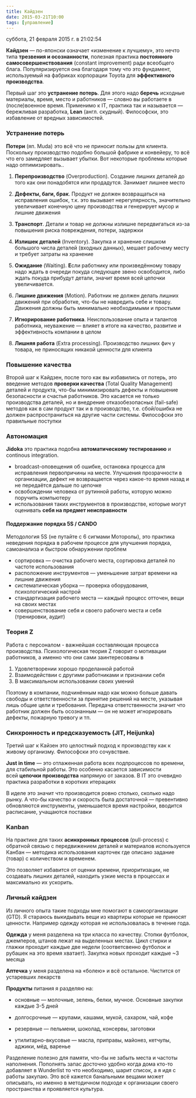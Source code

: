 ```yaml
---
title: Кайдзен
date: 2015-03-21T10:00
tags: [управление]
---
```


суббота, 21 февраля 2015 г. в 21:02:54

**Кайдзен** — по-японски означает «изменение к лучшему», это нечто типа **трезвения и осознанности**, полезная практика **постоянного самосовершенствования** (constant improvement) ради всеобщего блага. Популяризируется она благодаря тому что это фундамент, используемый на фабриках корпорации Toyota для **эффективного производства**.

Первый шаг это **устранение потерь**. Для этого надо **беречь** исходные материалы, время, место и работников — словно вы работаете в (после)военное время. Применимо к IT, практика так и называется — бережливая разработка, **Lean** (англ. скудный). Философски, это избавление от вредных зависимостей.

<!-- truncate -->

### Устранение потерь

**Потери** (яп. Muda) это всё что не приносит пользы для клиента. Поскольку производство подобно большой фабрике и конвейеру, то всё что его замедляет вызывает убытки. Вот некоторые проблемы которые надо оптимизировать..

1. **Перепроизводство** (Overproduction). Создание лишних деталей до того как они понадобятся или продадутся. Занимает лишнее место
2. **Дефекты, баги, брак**. Продукт не должен возвращаться на исправления ошибок, т.к. это вызывает нерегулярность, значительно увеличивает конечную цену производства и генерирует мусор и лишние движения
3. **Транспорт**. Детали и товар не должны излишне передвигаться из-за повышения риска повреждения, потери, задержки
4. **Излишек деталей** (Inventory). Закупка и хранение слишком большого числа деталей (входных данных), мешает рабочему месту и требует затраты на хранение
5. **Ожидание** (Waiting). **Е**сли работнику или произведённому товару надо ждать в очереди покуда следующее звено освободится, либо ждать покуда прибудут детали, значит время всей цепочки увеличивается.
6. Л**ишние движения** (Motion). Работник не должен делать лишних движений при обработке, что-бы не навредить себе и товару. Движения должны быть минимально необходимыми и простыми  
    
7. **Игнорирование работника**. Неиспользование опыта и талантов работника, неуважение — влияет в итоге на качество, развитие и эффективность компании в целом
8. **Лишняя работа** (Extra processing). Производство лишних фич у товара, не приносящих никакой ценности для клиента

  

### Повышение качества

Второй шаг к Кайдзен, после того как вы избавились от потерь, это введение методов **проверки качества** (Total Quality Management) деталей и продукта, что-бы минимизировать дефекты и повышение безопасности и счастья работников. Это касается не только производства деталей, но и внедрение отказобезопасных (fail-safe) методов как в сам продукт так и в производство, т.е. сбой/ошибка не должен распространиться на другие части системы. Философски это правильные поступки

### Автономация

**Jidoka** это практика подобна **автоматическому тестированию** и continous integration.

- broadcast-оповещения об ошибке, остановка процесса для исправления первопричины на месте. Улучшения прозрачности в организации, дефект не возвращается через какое-то время назад и не передаётся дальше по цепочке
- освобождении человека от рутинной работы, которую можно поручить компьютеру
- использования таких инструментов в производстве, которые могут оценивать **себя на предмет неисправности**

#### Поддержание порядка 5S / CANDO

Методология 5S (не путайте с 6 сигмами Моторолы), это практика неведения порядка в рабочем процессе для улучшения порядка, самоанализа и быстром обнаружении проблем

- сортировка — очистка рабочего места, сортировка деталей по частоте использования
- расположение инструментов — уменьшение затрат времени на лишние движения
- систематическая уборка — проверка оборудования, психологический настрой
- стандартизация рабочего места — каждый процесс отточен, вещи на своих местах
- совершенствование себя и своего рабочего места и себя (тренировки, аудит)

### Теория Z

Работа с персоналом - важнейшая составляющая процесса производства. Психологическая теория Z говорит о мотивации работников, а именно что они сами заинтересованы в

1. Удовлетворении хорошо проделанной работой
2. Взаимодействии с другими работниками и признании себя
3. В максимальном использовании своих умений

Поэтому в компании, подчинённым надо как можно больше давать свободы и ответственности за принятие решений на месте, указывая лишь общие цели и требования. Передача ответственности значит что работник должен быть осознанным — он не может игнорировать дефекты, пожарную тревогу и тп.

### Синхронность и предсказуемость (JIT, Heijunka)

Третий шаг к Кайзен это целостный подход к производству как к живому организму. Философски это сочувствие.

**Just in time** — это отлаженная работа всех подпроцессов по времени, для стабильной работы. Это особенно касается зависимости всей **цепочки производства** напрямую от заказов. В IT это очевидно практика разработки в коротких итерациях

В иделе это значит что производится ровно столько, сколько надо рынку. А что-бы качество и скорость была достаточной — превентивно обновляются инструменты, уменьшается время настройки, вводится расписание, учащаются поставки

### Kanban

На практике для таких **асинхронных процессов** (pull-process) с обратной связью с передвижением деталей и материалов используется Канбан — методика использования карточек где описано задание (товар) с количеством и временем.

Это позволяет избавится от оценки времени, приоритизации, не создавать лишних деталей, находить узкие места в процессах и максимально их ускорить.

### Личный кайдзен

Из личного опыта такие подходы мне помогают в самоорганизации (GTD). Я стараюсь выкидывать вещи из квартиры которые не приносят ценности. Например одежду которая не использовалась в течение года.

**Одежда** у меня разделена на три класса по качеству. Стопки футболок, джемперов, штанов лежат на выделенных местах. Цикл стирки и глажки проходит каждые две недели (соответсвенно футболок и рубашек на это время хватает). Закупка новых проходит каждые ~3 месяца

**Аптечка** у меня разделена на «болею» и всё остальное. Чистится от устаревших лекарств

**Продукты** питания я разделяю на:

- основные — молочные, зелень, белки, мучное. Основные закупки каждые 3-5 дней
- долгосрочные — крупами, кашами, мукой, сахаром, чай, кофе
- резервные — пельмени, шоколад, консервы, заготовки  
    
- утилитарно-вкусовые — масла, приправы, майонез, кетчупы, аджики, мёд, варенье

Разделение полезно для памяти, что-бы не забыть места и частоты наполнения. Пополнять запас досточно удобно когда дома кто-то добавляет в Wunderlist то что необходимо, шарит список, а я идя с работы закупаю. Это всё кажется банальными вещами может описывать, но именно в методичном подходе к организации своего пространства и проявляется культура.